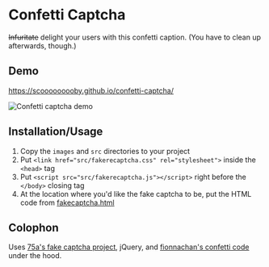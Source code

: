 # Confetti Captcha

~~Infuritate~~ delight your users with this confetti caption. (You have to clean up afterwards, though.)

## Demo

https://scooooooooby.github.io/confetti-captcha/

<img src="https://raw.githubusercontent.com/scooooooooby/confetti-captcha/gh-pages/example.gif" alt="Confetti captcha demo">

## Installation/Usage

1. Copy the `images` and `src` directories to your project
2. Put `<link href="src/fakerecaptcha.css" rel="stylesheet">` inside the `<head>` tag
3. Put `<script src="src/fakerecaptcha.js"></script>` right before the `</body>` closing tag
4. At the location where you'd like the fake captcha to be, put the HTML code from [fakecaptcha.html](https://github.com/m-brz/fake-captcha/blob/main/fakecaptcha.html)

## Colophon

Uses [75a's fake captcha project](https://scooooooooby.github.io/confetti-captcha/), jQuery, and [fionnachan's confetti code](https://codepen.io/fionnachan/pen/EvaqOB) under the hood.
